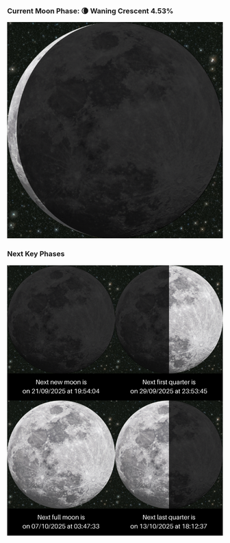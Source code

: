 ### Current Moon Phase: 🌘 Waning Crescent 4.53%
![Moon Phase](moonphase.png)
### Next Key Phases
![Gallery](gallery.png)